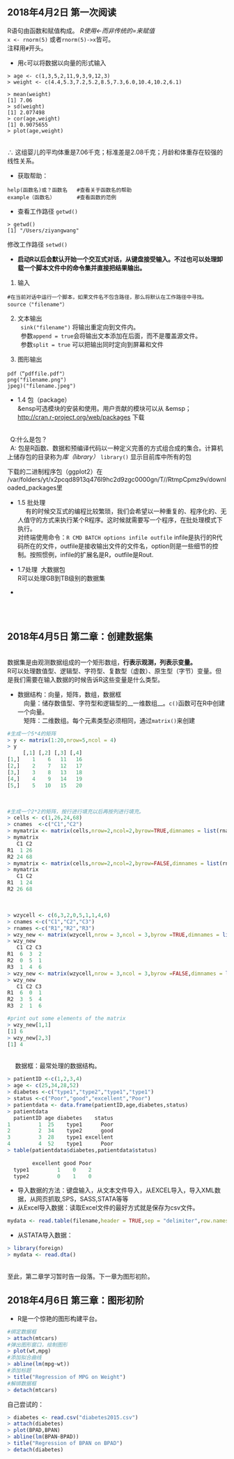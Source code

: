 2018年4月2日 第一次阅读
--------------------

R语句由函数和赋值构成。 *R使用<-而非传统的=来赋值*
<br>`x <- rnorm(5)` 或者`rnorm(5)->x`皆可。
<br>注释用`#`开头。

* 用`c`可以将数据以向量的形式输入

```
> age <- c(1,3,5,2,11,9,3,9,12,3)
> weight <- c(4.4,5.3,7.2,5.2,8.5,7.3,6.0,10.4,10.2,6.1)

> mean(weight)
[1] 7.06
> sd(weight)
[1] 2.077498
> cor(age,weight)
[1] 0.9075655
> plot(age,weight)
```
<br> ∴ 这组婴儿的平均体重是7.06千克；标准差是2.08千克；月龄和体重存在较强的线性关系。

* 获取帮助：
```
help(函数名)或？函数名   #查看关于函数名的帮助
example（函数名）       #查看函数的范例
```

* 查看工作路径
`getwd()`
```
> getwd()
[1] "/Users/ziyangwang"
```
  修改工作路径
  `setwd()`

* **启动R以后会默认开始一个交互式对话，从键盘接受输入。不过也可以处理卸载一个脚本文件中的命令集并直接把结果输出。**	

1. 输入
```
#在当前对话中运行一个脚本，如果文件名不包含路径，那么将默认在工作路径中寻找。
source（"filename"）
```

2. 文本输出
<br>&ensp;`sink("filename")` 	将输出重定向到文件内。
<br>&ensp;参数`append = true`会将输出文本添加在后面，而不是覆盖源文件。
<br>&ensp;参数`split = true` 可以把输出同时定向到屏幕和文件

3. 图形输出
```
pdf（“pdffile.pdf"）
png("filename.png")
jpeg)("filename.jpeg")
```
* 1.4 包（package）
<br>&ensp可选模块的安装和使用。用户贡献的模块可以从
&emsp；http://cran.r-project.org/web/packages  下载

<br>&ensp;Q:什么是包？
<br>&ensp;A: 包是R函数、数据和预编译代码以一种定义完善的方式组合成的集合。计算机上储存包的目录称为*库（library）*
`library()` 显示目前库中所有的包

下载的二进制程序包（ggplot2）在
	<br>/var/folders/yt/x2pcqd8913q476l9hc2d9zgc0000gn/T//RtmpCpmz9v/downloaded_packages里
  
* 1.5 批处理 
<br>&emsp; 有的时候交互式的编程比较繁琐，我们会希望以一种重复的、程序化的、无人值守的方式来执行某个R程序。这时候就需要写一个程序，在批处理模式下执行。
<br>对终端使用命令：``R CMD BATCH options infile outfile`` infile是执行的R代码所在的文件，outfile是接收输出文件的文件名，option则是一些细节的控制。按照惯例，infile的扩展名是R，outfile是Rout.

* 1.7处理  大数据包
<br> R可以处理GB到TB级别的数据集

*
<br>
<br>

## 2018年4月5日 第二章：创建数据集
<br>数据集是由观测数据组成的一个矩形数组，__行表示观测，列表示变量。__
<br>R可以处理数值型、逻辑型、字符型、复数型（虚数）、原生型（字节）变量。但是我们需要在输入数据的时候告诉R这些变量是什么类型。
<br> 
* 数据结构：向量，矩阵，数组，数据框
<br> &emsp;向量：储存数值型、字符型和逻辑型的__一维数组__。``c()``函数可在R中创建一个向量。
<br> &emsp;矩阵：二维数组。每个元素类型必须相同，通过``matrix()``来创建
```r
#生成一个5*4的矩阵
> y <- matrix(1:20,nrow=5,ncol = 4)
> y
     [,1] [,2] [,3] [,4]
[1,]    1    6   11   16
[2,]    2    7   12   17
[3,]    3    8   13   18
[4,]    4    9   14   19
[5,]    5   10   15   20

```
<br>

```r
#生成一个2*2的矩阵，按行进行填充以后再按列进行填充。
> cells <- c(1,26,24,68)
> cnames  <-c("C1","C2")
> mymatrix <- matrix(cells,nrow=2,ncol=2,byrow=TRUE,dimnames = list(rnames,cnames))
> mymatrix
   C1 C2
R1  1 26
R2 24 68
> mymatrix <- matrix(cells,nrow=2,ncol=2,byrow=FALSE,dimnames = list(rnames,cnames))
> mymatrix
   C1 C2
R1  1 24
R2 26 68
```
<br>

```r
> wzycell <- c(6,3,2,0,5,1,1,4,6)
> cnames <-c("C1","C2","C3")
> rnames <-c("R1","R2","R3")
> wzy_new <- matrix(wzycell,nrow = 3,ncol = 3,byrow =TRUE,dimnames = list(rnames,cnames))
> wzy_new
   C1 C2 C3
R1  6  3  2
R2  0  5  1
R3  1  4  6
> wzy_new <- matrix(wzycell,nrow = 3,ncol = 3,byrow =FALSE,dimnames = list(rnames,cnames))
> wzy_new
   C1 C2 C3
R1  6  0  1
R2  3  5  4
R3  2  1  6

#print out some elements of the matrix
> wzy_new[1,1]
[1] 6
> wzy_new[2,3]
[1] 4
```
<br> &emsp; 数据框：最常处理的数据结构。
```r
> patientID <-c(1,2,3,4)
> age <- c(25,34,28,52)
> diabetes <-c("type1","type2","type1","type1")
> status <-c("Poor","good","excellent","Poor")
> patientdata <- data.frame(patientID,age,diabetes,status)
> patientdata
  patientID age diabetes    status
1         1  25    type1      Poor
2         2  34    type2      good
3         3  28    type1 excellent
4         4  52    type1      Poor
> table(patientdata$diabetes,patientdata$status)
       
        excellent good Poor
  type1         1    0    2
  type2         0    1    0
```
* 导入数据的方法：键盘输入，从文本文件导入，从EXCEL导入，导入XML数据，从网页抓取,SPS，SASS,STATA等等
* 从Excel导入数据：读取Excel文件的最好方式就是保存为csv文件。
```r
mydata <- read.table(filename,header = TRUE,sep = "delimiter",row.names = "name")
```
* 从STATA导入数据：
```r
> library(foreign)
> mydata <- read.dta()
```
<br>至此，第二章学习暂时告一段落。下一章为图形初阶。

## 2018年4月6日 第三章：图形初阶

* R是一个惊艳的图形构建平台。 
```r
#绑定数据框
> attach(mtcars)
#弹出图形窗口，绘制图形
> plot(wt,mpg)
#添加拟合曲线
> abline(lm(mpg~wt))
#添加标题
> title("Regression of MPG on Weight")
#解绑数据框
> detach(mtcars)
```
自己尝试的：
```r
> diabetes <- read.csv("diabetes2015.csv")
> attach(diabetes)
> plot(BPAD,BPAN)
> abline(lm(BPAN~BPAD))
> title("Regression of BPAN on BPAD")
> detach(diabetes)
```

